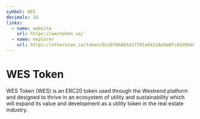 ```yaml
---
symbol: WES
decimals: 18
links:
  - name: website
    url: https://westoken.io/
  - name: explorer
    url: https://etherscan.io/token/0x10766A65a17701eb411AedaBfcA1d94e072D44B8
---
```


# WES Token

WES Token (WES) is an ERC20 token used through the Westrend platform and designed to thrive in an ecosystem of utility and sustainability which will expand its value and development as a utility token in the real estate industry.
